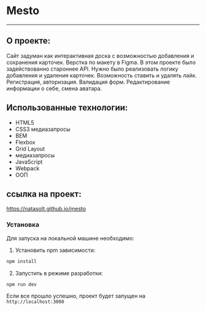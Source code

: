 # Mesto
___

## О проекте:

Сайт задуман как интерактивная доска с возможностью добавления и сохранения карточек.
Верстка по макету в Figma. В этом проекте было задействованно староннее API. Нужно было реализовать логику добавления и удаления карточек. Возможность
ставить и удалять лайк. Регистрация, авторизация. Валидация форм. Редактирование информации о себе, смена аватара.

## Использованные технологии:

* HTML5
* CSS3  медиазапросы
* BEM
* Flexbox
* Grid Layout
* медиазапросы
* JavaScript
* Webpack
* ООП

## ссылка на проект:
 https://natasolt.github.io/mesto

 ### Установка
Для запуска на локальной машине необходимо:</br>
1. Установить npm зависимости:</br>
```sh
npm install
```
2. Запустить в режиме разработки:</br>
```sh
npm run dev
```
Если все прошло успешно, проект будет запущен на `http://localhost:3000`

